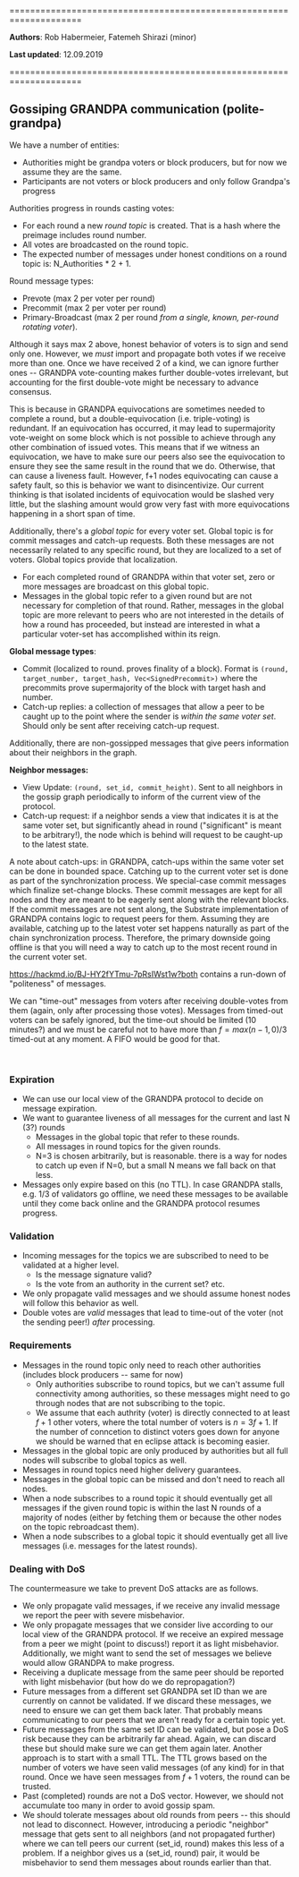 ====================================================================

**Authors**: Rob Habermeier, Fatemeh Shirazi (minor)

**Last updated**: 12.09.2019

====================================================================

## Gossiping GRANDPA communication (polite-grandpa)

We have a number of entities:

- Authorities might be grandpa voters or block producers, but for now we assume they are the same.
- Participants are not voters or block producers and only follow Grandpa's progress

Authorities progress in rounds casting votes:

- For each round a new _round topic_ is created. That is a hash where the preimage includes round number.
- All votes are broadcasted on the round topic.
- The expected number of messages under honest conditions on a round topic is: N_Authorities * 2 + 1.

Round message types:
- Prevote (max 2 per voter per round)
- Precommit (max 2 per voter per round)
- Primary-Broadcast (max 2 per round _from a single, known, per-round rotating voter_).

Although it says max 2 above, honest behavior of voters is to sign and send only one. However, we _must_ import and propagate both votes if we receive more than one. Once we have received 2 of a kind, we can ignore further ones -- GRANDPA vote-counting makes further double-votes irrelevant, but accounting for the first double-vote might be necessary to advance consensus.

This is because in GRANDPA equivocations are sometimes needed to complete a round, but a double-equivocation (i.e. triple-voting) is redundant. If an equivocation has occurred, it may lead to supermajority vote-weight on some block which is not possible to achieve through any other combination of issued votes. This means that if we witness an equivocation, we have to make sure our peers also see the equivocation to ensure they see the same result in the round that we do. Otherwise, that can cause a liveness fault. However, f+1 nodes equivocating can cause a safety fault, so this is behavior we want to disincentivize. Our current thinking is that isolated incidents of equivocation would be slashed very little, but the slashing amount would grow very fast with more equivocations happening in a short span of time.

Additionally, there's a _global topic_ for every voter set. Global topic is for commit messages and catch-up requests. Both these messages are not necessarily related to any specific round, but they are localized to a set of voters. Global topics provide that localization.
- For each completed round of GRANDPA within that voter set, zero or more messages are broadcast on this global topic.
- Messages in the global topic refer to a given round but are not necessary for completion of that round. Rather, messages in the global topic are more relevant to peers who are not interested in the details of how a round has proceeded, but instead are interested in what a particular voter-set has accomplished within its reign.

**Global message types**:
- Commit (localized to round. proves finality of a block). Format is `(round, target_number, target_hash, Vec<SignedPrecommit>)` where the precommits prove supermajority of the block with target hash and number.
- Catch-up replies: a collection of messages that allow a peer to be caught up to the point where the sender is _within the same voter set_. Should only be sent after receiving catch-up request.

Additionally, there are non-gossipped messages that give peers information about their neighbors in the graph.

**Neighbor messages:**
  - View Update: `(round, set_id, commit_height)`. Sent to all neighbors in the gossip graph periodically to inform of the current view of the protocol.
  - Catch-up request: if a neighbor sends a view that indicates it is at the same voter set, but significantly ahead in round ("significant" is meant to be arbitrary!), the node which is behind will request to be caught-up to the latest state.

A note about catch-ups: in GRANDPA, catch-ups within the same voter set can be done in bounded space. Catching up to the current voter set is done as part of the synchronization process. We special-case commit messages which finalize set-change blocks. These commit messages are kept for all nodes and they are meant to be eagerly sent along with the relevant blocks. If the commit messages are not sent along, the Substrate implementation of GRANDPA contains logic to request peers for them. Assuming they are available, catching up to the latest voter set happens naturally as part of the chain synchronization process. Therefore, the primary downside going offline is that you will need a way to catch up to the most recent round in the current voter set.

https://hackmd.io/BJ-HY2fYTmu-7pRsIWst1w?both contains a run-down of "politeness" of messages.

We can "time-out" messages from voters after receiving double-votes from them (again, only after processing those votes). Messages from timed-out voters can be safely ignored, but the time-out should be limited (10 minutes?) and we must be careful not to have more than $f = max(n-1, 0)/3$ timed-out at any moment. A FIFO would be good for that.

<br/>


### Expiration

- We can use our local view of the GRANDPA protocol to decide on message expiration.
- We want to guarantee liveness of all messages for the current and last N (3?) rounds
	- Messages in the global topic that refer to these rounds.
	- All messages in round topics for the given rounds.
	- N=3 is chosen arbitrarily, but is reasonable. there is a way for nodes to catch up even if N=0, but a small N means we fall back on that less.
- Messages only expire based on this (no TTL). In case GRANDPA stalls, e.g. 1/3 of validators go offline, we need these messages to be available until they come back online and the GRANDPA protocol resumes progress.

### Validation

- Incoming messages for the topics we are subscribed to need to be validated at a higher level.
	- Is the message signature valid?
	- Is the vote from an authority in the current set? etc.
- We only propagate valid messages and we should assume honest nodes will follow this behavior as well.
- Double votes are _valid_ messages that lead to time-out of the voter (not the sending peer!) _after_ processing.

### Requirements

- Messages in the round topic only need to reach other authorities (includes block producers -- same for now)
  - Only authorities subscribe to round topics, but we can't assume full connectivity among authorities, so these messages might need to go through nodes that are not subscribing to the topic.
  - We assume that each authrity (voter) is directly connected to at least $f+1$ other voters, where the total number of voters is $n=3f+1$. If the number of conncetion to distinct voters goes down for anyone we should be warned that en eclipse attack is becoming easier.
- Messages in the global topic are only produced by authorities but all full nodes will subscribe to global topics as well.
- Messages in round topics need higher delivery guarantees.
- Messages in the global topic can be missed and don't need to reach all nodes.
- When a node subscribes to a round topic it should eventually get all messages if the given round topic is within the last N rounds of a majority of nodes (either by fetching them or because the other nodes on the topic rebroadcast them).
- When a node subscribes to a global topic it should eventually get all live messages (i.e. messages for the latest rounds).

### Dealing with DoS
The countermeasure we take to prevent DoS attacks are as follows.

- We only propagate valid messages, if we receive any invalid message we report the peer with severe misbehavior.
- We only propagate messages that we consider live according to our local view of the GRANDPA protocol. If we receive an expired message from a peer we might (point to discuss!) report it as light misbehavior. Additionally, we might want to send the set of messages we believe would allow GRANDPA to make progress.
- Receiving a duplicate message from the same peer should be reported with light misbehavior (but how do we do repropagation?)
- Future messages from a different set GRANDPA set ID than we are currently on cannot be validated. If we discard these messages, we need to ensure we can get them back later. That probably means communicating to our peers that we aren't ready for a certain topic yet.
- Future messages from the same set ID can be validated, but pose a DoS risk because they can be arbitrarily far ahead. Again, we can discard these but should make sure we can get them again later. Another approach is to start with a small TTL. The TTL grows based on the number of voters we have seen valid messages (of any kind) for in that round. Once we have seen messages from $f+1$ voters, the round can be trusted.
- Past (completed) rounds are not a DoS vector. However, we should not accumulate too many in order to avoid gossip spam.
- We should tolerate messages about old rounds from peers -- this should not lead to disconnect. However, introducing a periodic "neighbor" message that gets sent to all neighbors (and not propagated further) where we can tell peers our current (set_id, round) makes this less of a problem. If a neighbor gives us a (set_id, round) pair, it would be misbehavior to send them messages about rounds earlier than that.

